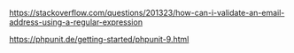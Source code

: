 

https://stackoverflow.com/questions/201323/how-can-i-validate-an-email-address-using-a-regular-expression

https://phpunit.de/getting-started/phpunit-9.html
